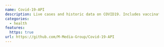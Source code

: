 ```yaml
---
name: Covid-19-API
description: Live cases and historic data on COVID19. Includes vaccination details as well!
categories:
  - health
features:
  https: true
url: https://github.com/M-Media-Group/Covid-19-API
---
```

